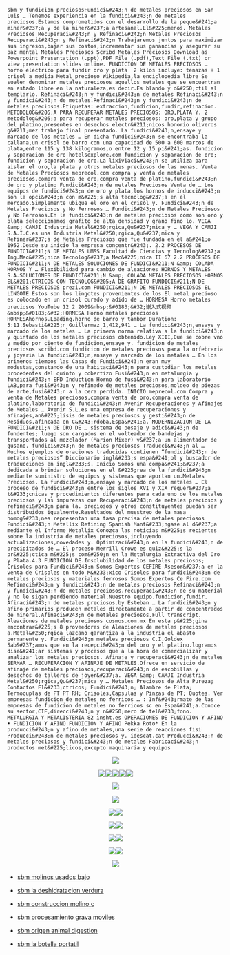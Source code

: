 
```
sbm y fundicion preciososFundici&#243;n de metales preciosos en San Luis … Tenemos experiencia en la fundici&#243;n de metales preciosos.Estamos comprometidos con el desarrollo de la peque&#241;a miner&#237;a y de la miner&#237;a artesanal.Ll&#225;menos. Metales Preciosos Recuperaci&#243;n y Refinaci&#242;n Metales Preciosos Recuperaci&#243;n y Refinaci&#242;n Trabajaremos juntos para maximizar sus ingresos,bajar sus costos,incrementar sus ganancias y asegurar su paz mental Metales Preciosos Scribd Metales Preciosos Download as Powerpoint Presentation (.ppt),PDF File (.pdf),Text File (.txt) or view presentation slides online. FUNDICION DE METALES PRECIOSOS … horno electrico para fundir oro y plata  2 kilos incluye: tenazas + 1 crisol a medida Metal precioso Wikipedia,la enciclopedia libre Se suelen denominar metales preciosos aquellos metales que se encuentran en estado libre en la naturaleza,es decir.Es blando y d&#250;ctil al templarlo. Refinaci&#243;n y fundici&#243;n de metales Refinaci&#243;n y fundici&#243;n de metales.Refinaci&#243;n y fundici&#243;n de metales preciosos.Etiquetas: extraccion,fundicion,fundir,refinacion. METODOLOG&#205;A PARA RECUPERAR METALES PRECIOSOS: ORO,PLATA Y. 2 metodolog&#205;a para recuperar metales preciosos: oro,plata y grupo del platino,presentes en desechos electr&#211;nicos honorio oliveros g&#211;mez trabajo final presentado. La fundici&#243;n,ensaye y marcado de los metales … En dicha fundici&#243;n se encontraba la callana,un crisol de barro con una capacidad de 500 a 600 marcos de plata,entre 115 y 138 kilogramos,o entre 12 y 15 pi&#241;as. fundicion y separacion de oro hotelsexplore.com fundicion y separacion de oro; fundicion y separacion de oro.La lixiviaci&#243;n se utiliza para aislar el oro,la plata y otros metales preciosos de las menas. Venta de Metales Preciosos meprecol.com compra y venta de metales preciosos,compra venta de oro,compra venta de platino,fundici&#243;n de oro y platino Fundici&#243;n de metales Preciosos Venta de … Los equipos de fundici&#243;n de oro y plata,los hornos de inducci&#243;n son la opci&#243;n con m&#225;s alta tecnolog&#237;a en el mercado.Simplemente ubique el oro en el crisol y. Fundici&#243;n de Metales Preciosos y No Ferrosos … Fundici&#243;n de Metales Preciosos y No Ferrosos.En la fundici&#243;n de metales preciosos como son oro y plata seleccionamos grafito de alta densidad y grano fino lo. VEGA &amp; CAMJI Industria Metal&#250;rgica,Qu&#237;mica y … VEGA Y CAMJI S.A.I.C.es una Industria Metal&#250;rgica,Qu&#237;mica y Refiner&#237;a de Metales Preciosos que fue fundada en el a&#241;o 1952.Desde su inicio la empresa concentr&#243;. 2.2 PROCESOS DE FUNDICI&#211;N DE METALES UMSS Facultad de Ciencias y Tecnolog&#237;a Ing.Mec&#225;nica Tecnolog&#237;a Mec&#225;nica II 67 2.2 PROCESOS DE FUNDICI&#211;N DE METALES SOLUCIONES DE FUNDICI&#211;N &amp; COLADA HORNOS Y … Flexibilidad para cambio de aleaciones HORNOS Y METALES S.A.SOLUCIONES DE FUNDICI&#211;N &amp; COLADA METALES PRECIOSOS HORNOS EL&#201;CTRICOS CON TECNOLOG&#205;A DE GRAFITO FUNDICI&#211;N DE METALES PRECIOSOS prezi.com FUNDICI&#211;N DE METALES PRECIOSOS EL LINGOTE Estos son los lingotes provenientes de los.El metal precioso es colocado en un crisol curado y adido de … HORMESA Horno metales preciosos YouTube 12 2 2009&nbsp;&#0183;&#32;嵌入式视频&nbsp;&#0183;&#32;HORMESA Horno metales preciosos HORMESAhornos.Loading.horno de barro y tambor Duration: 5:11.Sebasti&#225;n Guillermaz 1,412,941 … La fundici&#243;n,ensaye y marcado de los metales … La primera norma relativa a la fundici&#243;n y quintado de los metales preciosos obtenido.Ley XIII,Que se cobre vno y medio por ciento de fundicion,ensaye y. fundicion de metales preciosos scribd.com fundicion de metales preciosos para la orfebreria y joyeria La fundici&#243;n,ensaye y marcado de los metales … En los primeros tiempos las Casas de Fundici&#243;n eran muy modestas,constando de una habitaci&#243;n para custodiar los metales procedentes del quinto y cobertizo Fusi&#243;n en metalurgia y fundici&#243;n EFD Induction Horno de fusi&#243;n para laboratorio LAB,para fusi&#243;n y refinado de metales preciosos,moldeo de piezas de arte,fusi&#243;n a la cera perdida. INICIO meprecol.com Compra y venta de Metales preciosos,compra venta de oro,compra venta de platino,laboratorio de fundici&#243;n Avenir Recuperaciones y Afinajes de Metales … Avenir S.L.es una empresa de recuperaciones y afinajes,an&#225;lisis de metales preciosos y gesti&#243;n de Residuos,afincada en C&#243;rdoba,Espa&#241;a. MODERNIZACION DE LA FUNDICI&#211;N DE ORO DE … sistema de pesaje y adici&#243;n de fundentes; luego son cargados en el volteador de bandejas y transportados al mezclador (Marion Mixer) v&#237;a un alimentador de gusano. fundici&#243;n de metales preciosos Traducci&#243;n al … Muchos ejemplos de oraciones traducidas contienen “fundici&#243;n de metales preciosos” Diccionario ingl&#233;s espa&#241;ol y buscador de traducciones en ingl&#233;s. Inicio Somos una compa&#241;&#237;a dedicada a brindar soluciones en el &#225;rea de la fundici&#243;n mediante suministro de equipos y sistemas que aportan un.Metales Preciosos. La fundici&#243;n,ensaye y marcado de los metales … El proceso de fundici&#243;n entre los siglos XVI y XIX requer&#237;a t&#233;cnicas y procedimientos diferentes para cada uno de los metales preciosos y las impurezas que Recuperaci&#243;n de metales preciosos y refinaci&#243;n para la. preciosos y otros constituyentes puedan ser distribuidos igualmente.Resultados del muestreo de la masa homog&#233;nea representan una tasa precisa de metales preciosos Fundici&#243;n Metallix Refining Spanish Mant&#233;ngase al d&#237;a mediante el Informe Metallix Conozca las noticias m&#225;s recientes sobre la industria de metales preciosos,incluyendo actualizaciones,novedades y. Optimizaci&#243;n en la fundici&#243;n de precipitados de … El proceso Merrill Crowe es quiz&#225;s la pr&#225;ctica m&#225;s com&#250;n en la Metalurgia Extractiva del Oro y Plata.4.3 FUNDICION DE.Insolubilidad de los metales preciosos; Crisoles para Fundici&#243;n Somos Expertos CEFIRE Asesor&#237;a en la venta de Crisoles en todo M&#233;xico Crisoles para fundici&#243;n de metales preciosos y materiales ferrosos Somos Expertos Ce Fire.com Refinaci&#243;n y fundici&#243;n de metales preciosos Refinaci&#243;n y fundici&#243;n de metales preciosos.recuperaci&#243;n de su material y no le sigan perdiendo material.Nuestro equipo.fundicion,fundir. Afinaci&#243;n de metales preciosos.by Esteban … La fundici&#243;n y afino primarios producen metales directamente a partir de concentrados de mineral.Afinaci&#243;n de metales preciosos.Full transcript. Aleaciones de metales preciosos cosmos.com.mx En esta p&#225;gina encontrar&#225;s 8 proveedores de Aleaciones de metales preciosos a.Metal&#250;rgica lazcano garantiza a la industria el abasto permanente y. Fundici&#243;n metales preciosos C.I.Goldex Sab&#237;amos que en la recepci&#243;n del oro y el platino.logramos dise&#241;ar sistemas y procesos que a la hora de comercializar y analizar los metales preciosos. Afinaje y recuperaci&#243;n de metales SERMAR … RECUPERACION Y AFINAJE DE METALES.Ofrece un servicio de afinaje de metales preciosos,recuperaci&#243;n de escobillas y desechos de talleres de joyer&#237;a. VEGA &amp; CAMJI Industria Metal&#250;rgica,Qu&#237;mica y … Metales Preciosos de Alta Pureza; Contactos El&#233;ctricos; Fundici&#243;n; Alambre de Plata; Termocuplas de PT PT RH; Crisoles,Capsulas y Pinzas de PT; Quotes. Ver empresas fundicion de metales no ferricos … : Inf&#243;rmate de las empresas de fundicion de metales no ferricos sc en Espa&#241;a.Conoce su sector,CIF,direcci&#243;n y n&#250;mero de tel&#233;fono. METALURGIA Y METALISTERIA 82 insht.es OPERACIONES DE FUNDICION Y AFINO • FUNDICION Y AFINO FUNDICION Y AFINO Pekka Roto* En la producci&#243;n y afino de metales,una serie de reacciones fisi Producci&#243;n de metales preciosos y. idescat.cat Producci&#243;n de metales preciosos y fundici&#243;n de metales Fabricaci&#243;n productos met&#225;licos,excepto maquinaria y equipos 
```

<div align="center">

<a href="https://es-crusher.shibang-china.com/github&k=sbm+y+fundicion+preciosos"><img src="https://static.shibang-china.com/es/crusher/logo.jpg"></a>

<a href="https://es-crusher.shibang-china.com/github&k=sbm+y+fundicion+preciosos"><img src="https://static.shibang-china.com/es/crusher/index.jpg"></a><a href="https://es-crusher.shibang-china.com/material.htmlgithub&k=sbm+y+fundicion+preciosos"><img src="https://static.shibang-china.com/es/crusher/material.jpg"></a><a href="https://es-crusher.shibang-china.com/application.htmlgithub&k=sbm+y+fundicion+preciosos"><img src="https://static.shibang-china.com/es/crusher/application.jpg"></a><a href="https://es-crusher.shibang-china.com/aboutus.htmlgithub&k=sbm+y+fundicion+preciosos"><img src="https://static.shibang-china.com/es/crusher/aboutus.jpg"></a><a href="https://es-crusher.shibang-china.com/contact.htmlgithub&k=sbm+y+fundicion+preciosos"><img src="https://static.shibang-china.com/es/crusher/contact.jpg"></a>

<a href="https://es-crusher.shibang-china.com/github&k=sbm+y+fundicion+preciosos"><img src="https://static.shibang-china.com/es/crusher/banner.jpg"></a>

<a href="https://swt.shibang-china.com/github&k=sbm+y+fundicion+preciosos"><img src="https://static.shibang-china.com/es/crusher/text.jpg"></a>

<a href="https://swt.shibang-china.com/github&k=sbm+y+fundicion+preciosos"><img src="https://static.shibang-china.com/es/crusher/chat.jpg"></a><a href="https://es-crusher.shibang-china.com/contact.htmlgithub&k=sbm+y+fundicion+preciosos"><img src="https://static.shibang-china.com/es/crusher/message.jpg"></a>

<a href="https://es-crusher.shibang-china.com/products/pe.htmlgithub&k=sbm+y+fundicion+preciosos"><img src="https://static.shibang-china.com/es/crusher/pe.jpg"></a><a href="https://es-crusher.shibang-china.com/products/pf.htmlgithub&k=sbm+y+fundicion+preciosos"><img src="https://static.shibang-china.com/es/crusher/pf.jpg"></a>

<a href="https://es-crusher.shibang-china.com/products/hpt.htmlgithub&k=sbm+y+fundicion+preciosos"><img src="https://static.shibang-china.com/es/crusher/hpt.jpg"></a><a href="https://es-crusher.shibang-china.com/products/vsi.htmlgithub&k=sbm+y+fundicion+preciosos"><img src="https://static.shibang-china.com/es/crusher/vsi.jpg"></a>

<a href="https://es-crusher.shibang-china.com/products/klv.htmlgithub&k=sbm+y+fundicion+preciosos"><img src="https://static.shibang-china.com/es/crusher/klv.jpg"></a><a href="https://es-crusher.shibang-china.com/products/portable.htmlgithub&k=sbm+y+fundicion+preciosos"><img src="https://static.shibang-china.com/es/crusher/portable.jpg"></a>

<a href="https://swt.shibang-china.com/github&k=sbm+y+fundicion+preciosos"><img src="https://static.shibang-china.com/es/crusher/case.jpg"></a>

</div>


* [sbm molinos usados bajo](sbm%20molinos%20usados%20bajo.md)

* [sbm la deshidratacion verdura](sbm%20la%20deshidratacion%20verdura.md)

* [sbm construccion molino c](sbm%20construccion%20molino%20c.md)

* [sbm procesamiento grava moviles](sbm%20procesamiento%20grava%20moviles.md)

* [sbm origen animal digestion](sbm%20origen%20animal%20digestion.md)

* [sbm la botella portatil](sbm%20la%20botella%20portatil.md)